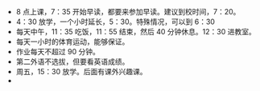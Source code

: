 - 8 点上课，7：35 开始早读，都要来参加早读。建议到校时间，7：20。
- 4：30 放学，一个小时延长，5：30。特殊情况，可以到 6：30
- 每天中午，11：35 吃饭，11：55 结束，然后 40 分钟休息。12：30 进教室。
- 每天一小时的体育运动，能够保证。
- 作业每天不超过 90 分钟。
- 第二外语不选拔，但要看英语成绩。
- 周五，15：30 放学。后面有课外兴趣课。
-